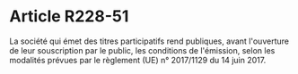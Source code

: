 # Article R228-51

<p>La société qui émet des titres participatifs rend publiques, avant l'ouverture de leur souscription par le public, les conditions de l'émission, selon les modalités prévues par le règlement (UE) n° 2017/1129 du 14 juin 2017.</p>
